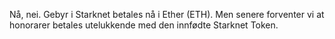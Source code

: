 Nå, nei. Gebyr i Starknet betales nå i Ether (ETH). Men senere forventer vi at honorarer betales utelukkende med den innfødte Starknet Token.
